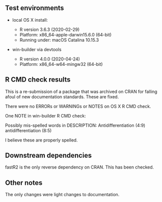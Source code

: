 ## Test environments

  * local OS X install: 
    * R version 3.6.3 (2020-02-29)
    * Platform: x86_64-apple-darwin15.6.0 (64-bit)
    * Running under: macOS Catalina 10.15.3
  
  * win-builder via devtools
    * R version 4.0.0 (2020-04-24)
    * Platform: x86_64-w64-mingw32 (64-bit)
    
## R CMD check results

This is a re-submission of a package that was archived on CRAN for falling afoul of new documentation standards. These are fixed.

There were no ERRORs or WARNINGs or NOTES on OS X R CMD check.

One NOTE in win-builder R CMD check:

Possibly mis-spelled words in DESCRIPTION:
  Antidifferentiation (4:9)
  antidifferentiation (8:5)

I believe these are properly spelled.


## Downstream dependencies

fastR2 is the only reverse dependency on CRAN. This has been checked.


## Other notes

The only changes were light changes to documentation.

